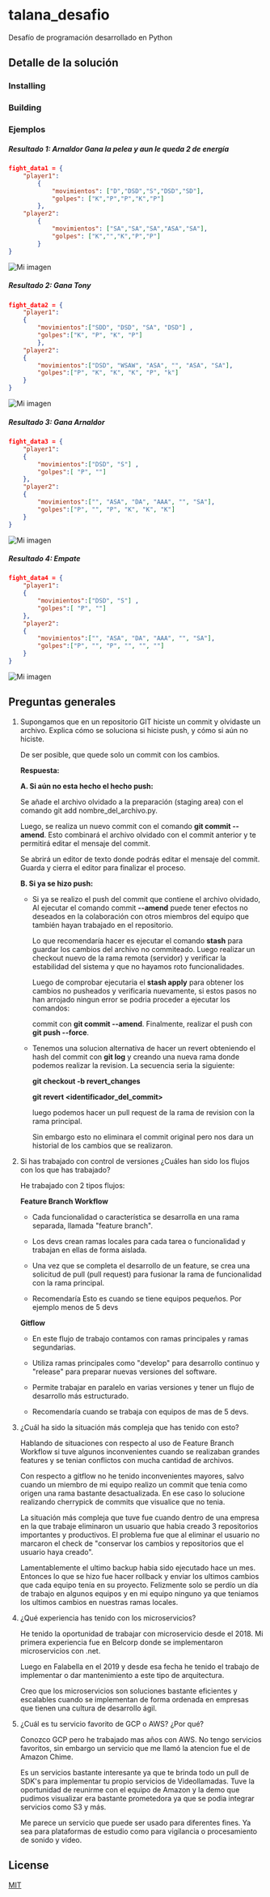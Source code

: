 # talana_desafio

Desafío de programación desarrollado en Python

## Detalle de la solución

### Installing

### Building

### Ejemplos

##### Resultado 1: Arnaldor Gana la pelea y aun le queda 2 de energía

```json
fight_data1 = {
    "player1":
        {
            "movimientos": ["D","DSD","S","DSD","SD"],
            "golpes": ["K","P","P","K","P"]
        },
    "player2":
        {
            "movimientos": ["SA","SA","SA","ASA","SA"],
            "golpes": ["K","","K","P","P"]
        }
}
```

![Mi imagen](images/print1.JPG)

##### Resultado 2: Gana Tony

```json
fight_data2 = {
    "player1":
    {
        "movimientos":["SDD", "DSD", "SA", "DSD"] ,
        "golpes":["K", "P", "K", "P"]
        },
    "player2":
    {
        "movimientos":["DSD", "WSAW", "ASA", "", "ASA", "SA"],
        "golpes":["P", "K", "K", "K", "P", "k"]
    }
}
```
![Mi imagen](images/print2.JPG)

##### Resultado 3: Gana Arnaldor

```json
fight_data3 = {
    "player1":
    {
        "movimientos":["DSD", "S"] ,
        "golpes":[ "P", ""]
    },
    "player2":
    {
        "movimientos":["", "ASA", "DA", "AAA", "", "SA"],
        "golpes":["P", "", "P", "K", "K", "K"]
    }
}
```
![Mi imagen](images/print3.JPG)

##### Resultado 4: Empate

```json
fight_data4 = {
    "player1":
    {
        "movimientos":["DSD", "S"] ,
        "golpes":[ "P", ""]
    },
    "player2":
    {
        "movimientos":["", "ASA", "DA", "AAA", "", "SA"],
        "golpes":["P", "", "P", "", "", ""]
    }
}
```

![Mi imagen](images/print4.JPG)

## Preguntas generales

1. Supongamos que en un repositorio GIT hiciste un commit y olvidaste un archivo. Explica cómo se soluciona si hiciste push, y cómo si aún no hiciste.

   De ser posible, que quede solo un commit con los cambios.

   **Respuesta:**

   **A. Si aún no esta hecho el hecho push:**

   Se añade el archivo olvidado a la preparación (staging area) con el comando git add nombre_del_archivo.py.

   Luego, se realiza un nuevo commit con el comando **git commit --amend**. Esto combinará el archivo olvidado con el commit anterior y te permitirá editar el mensaje del commit.

   Se abrirá un editor de texto donde podrás editar el mensaje del commit. Guarda y cierra el editor para finalizar el proceso.

   **B. Si ya se hizo push:**

   - Si ya se realizo el push del commit que contiene el archivo olvidado, Al ejecutar el comando commit **--amend** puede tener efectos no deseados en la colaboración con otros miembros del equipo que también hayan trabajado en el repositorio.

     Lo que recomendaría hacer es ejecutar el comando **stash** para guardar los cambios del archivo no commiteado. Luego realizar un checkout nuevo de la rama remota (servidor) y verificar la estabilidad del sistema y que no hayamos roto funcionalidades.

     Luego de comprobar ejecutaria el **stash apply** para obtener los cambios no pusheados y verificaria nuevamente, si estos pasos no han arrojado ningun error se podria proceder a ejecutar los comandos:

     commit con **git commit --amend**.
     Finalmente, realizar el push con **git push --force**.

   - Tenemos una solucion alternativa de hacer un revert obteniendo el hash del commit con **git log** y creando una nueva rama donde podemos realizar la revision. La secuencia seria la siguiente:

     **git checkout -b revert_changes**

     **git revert <identificador_del_commit>**

     luego podemos hacer un pull request de la rama de revision con la rama principal.

     Sin embargo esto no eliminara el commit original pero nos dara un historial de los cambios que se realizaron.

2. Si has trabajado con control de versiones ¿Cuáles han sido los flujos con los que has trabajado?

   He trabajado con 2 tipos flujos:

   **Feature Branch Workflow**

   - Cada funcionalidad o característica se desarrolla en una rama separada, llamada "feature branch".

   - Los devs crean ramas locales para cada tarea o funcionalidad y trabajan en ellas de forma aislada.

   - Una vez que se completa el desarrollo de un feature, se crea una solicitud de pull (pull request) para fusionar la rama de funcionalidad con la rama principal.

   - Recomendaría Esto es cuando se tiene equipos pequeños. Por ejemplo menos de 5 devs

   **Gitflow**

   - En este flujo de trabajo contamos con ramas principales y ramas segundarias.

   - Utiliza ramas principales como "develop" para desarrollo continuo y "release" para preparar nuevas versiones del software.

   - Permite trabajar en paralelo en varias versiones y tener un flujo de desarrollo más estructurado.

   - Recomendaría cuando se trabaja con equipos de mas de 5 devs.

3. ¿Cuál ha sido la situación más compleja que has tenido con esto?

   Hablando de situaciones con respecto al uso de Feature Branch Workflow si tuve algunos inconvenientes cuando se realizaban grandes features y se tenian conflictos con mucha cantidad de archivos.

   Con respecto a gitflow no he tenido inconvenientes mayores, salvo cuando un miembro de mi equipo realizo un commit que tenia como origen una rama bastante desactualizada. En ese caso lo solucione realizando cherrypick de commits que visualice que no tenia.

   La situación más compleja que tuve fue cuando dentro de una empresa en la que trabaje eliminaron un usuario que habia creado 3 repositorios importantes y productivos. El problema fue que al eliminar el usuario no marcaron el check de "conservar los cambios y repositorios que el usuario haya creado".

   Lamentablemente el ultimo backup habia sido ejecutado hace un mes. Entonces lo que se hizo fue hacer rollback y enviar los ultimos cambios que cada equipo tenía en su proyecto. Felizmente solo se perdío un día de trabajo en algunos equipos y en mi equipo ninguno ya que teniamos los ultimos cambios en nuestras ramas locales.

4. ¿Qué experiencia has tenido con los microservicios?

   He tenido la oportunidad de trabajar con microservicio desde el 2018. Mi primera experiencia fue en Belcorp donde se implementaron microservicios con .net.

   Luego en Falabella en el 2019 y desde esa fecha he tenido el trabajo de implementar o dar mantenimiento a este tipo de arquitectura.

   Creo que los microservicios son soluciones bastante eficientes y escalables cuando se implementan de forma ordenada en empresas que tienen una cultura de desarrollo ágil.

5. ¿Cuál es tu servicio favorito de GCP o AWS? ¿Por qué?

   Conozco GCP pero he trabajado mas años con AWS. No tengo servicios favoritos, sin embargo un servicio que me llamó la atencion fue el de Amazon Chime.

   Es un servicios bastante interesante ya que te brinda todo un pull de SDK's para implementar tu propio servicios de Videollamadas. Tuve la oportunidad de reunirme con el equipo de Amazon y la demo que pudimos visualizar era bastante prometedora ya que se podia integrar servicios como S3 y más.

   Me parece un servicio que puede ser usado para diferentes fines. Ya sea para plataformas de estudio como para vigilancia o procesamiento de sonido y video.

## License

[MIT](https://github.com/atom/atom/blob/master/LICENSE.md)

